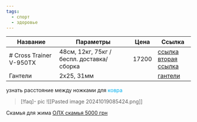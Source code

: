 ```yaml
---
tags:
  - спорт
  - здоровье
---
```


| Название                | Параметры                                 | Цена  | Ссылка                                                                                                                                                                         |
| ----------------------- | ----------------------------------------- | ----- | ------------------------------------------------------------------------------------------------------------------------------------------------------------------------------ |
| # Cross Trainer V-950TX | 48см, 12кг, 75кг / беспл. доставка/сборка | 17200 | [ссылка](https://sportkomanda.com.ua/orbitrek-cross-trainer-v-950tx)<br>[вторая ссылка](https://zhelezzo.ua/orbitrek-go-elliptical-cross-trainer-vena-950tx-v-950tx-used.html) |
| Гантели                 | 2х25, 31мм                                |       | [гантели](https://zhelezzo.ua/ganteli-nabornye-wcg-2-x-25-kg-grey.html)                                                                                                        |
узнать расстояние между ножками для <span style="color:rgb(0, 176, 240)">ковра</span>

> [!faq]- pic
>  ![[Pasted image 20241019085424.png]]

Скамья для жима
[ОЛХ скамья 5000 грн](https://www.olx.ua/d/uk/obyavlenie/stoyka-dlya-shtangi-shtanga-bliny-bu-IDVu8su.html?chat=1&isPreviewActive=0&reason=seller_profile&sliderIndex=4)
